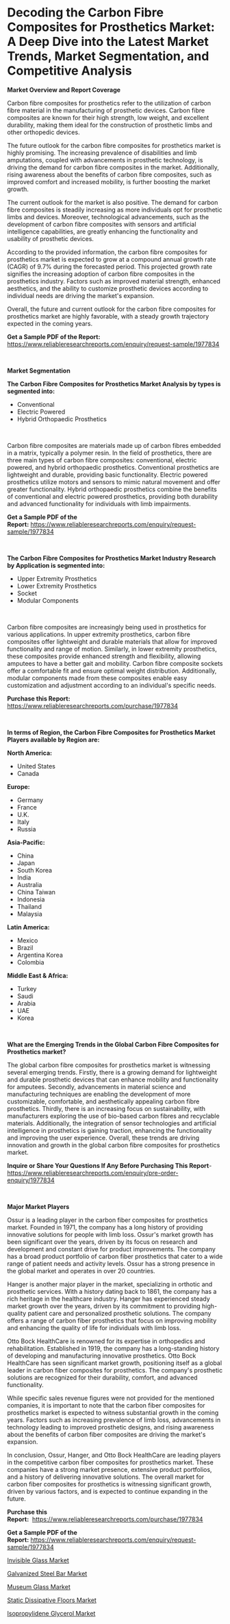 <p><h1>Decoding the Carbon Fibre Composites for Prosthetics Market: A Deep Dive into the Latest Market Trends, Market Segmentation, and Competitive Analysis</h1></p><p><strong>Market Overview and Report Coverage</strong></p>
<p><p>Carbon fibre composites for prosthetics refer to the utilization of carbon fibre material in the manufacturing of prosthetic devices. Carbon fibre composites are known for their high strength, low weight, and excellent durability, making them ideal for the construction of prosthetic limbs and other orthopedic devices.</p><p>The future outlook for the carbon fibre composites for prosthetics market is highly promising. The increasing prevalence of disabilities and limb amputations, coupled with advancements in prosthetic technology, is driving the demand for carbon fibre composites in the market. Additionally, rising awareness about the benefits of carbon fibre composites, such as improved comfort and increased mobility, is further boosting the market growth.</p><p>The current outlook for the market is also positive. The demand for carbon fibre composites is steadily increasing as more individuals opt for prosthetic limbs and devices. Moreover, technological advancements, such as the development of carbon fibre composites with sensors and artificial intelligence capabilities, are greatly enhancing the functionality and usability of prosthetic devices.</p><p>According to the provided information, the carbon fibre composites for prosthetics market is expected to grow at a compound annual growth rate (CAGR) of 9.7% during the forecasted period. This projected growth rate signifies the increasing adoption of carbon fibre composites in the prosthetics industry. Factors such as improved material strength, enhanced aesthetics, and the ability to customize prosthetic devices according to individual needs are driving the market's expansion.</p><p>Overall, the future and current outlook for the carbon fibre composites for prosthetics market are highly favorable, with a steady growth trajectory expected in the coming years.</p></p>
<p><strong>Get a Sample PDF of the Report:</strong> <a href="https://www.reliableresearchreports.com/enquiry/request-sample/1977834">https://www.reliableresearchreports.com/enquiry/request-sample/1977834</a></p>
<p>&nbsp;</p>
<p><strong>Market Segmentation</strong></p>
<p><strong>The Carbon Fibre Composites for Prosthetics Market Analysis by types is segmented into:</strong></p>
<p><ul><li>Conventional</li><li>Electric Powered</li><li>Hybrid Orthopaedic Prosthetics</li></ul></p>
<p>&nbsp;</p>
<p><p>Carbon fibre composites are materials made up of carbon fibres embedded in a matrix, typically a polymer resin. In the field of prosthetics, there are three main types of carbon fibre composites: conventional, electric powered, and hybrid orthopaedic prosthetics. Conventional prosthetics are lightweight and durable, providing basic functionality. Electric powered prosthetics utilize motors and sensors to mimic natural movement and offer greater functionality. Hybrid orthopaedic prosthetics combine the benefits of conventional and electric powered prosthetics, providing both durability and advanced functionality for individuals with limb impairments.</p></p>
<p><strong>Get a Sample PDF of the Report:</strong>&nbsp;<a href="https://www.reliableresearchreports.com/enquiry/request-sample/1977834">https://www.reliableresearchreports.com/enquiry/request-sample/1977834</a></p>
<p>&nbsp;</p>
<p><strong>The Carbon Fibre Composites for Prosthetics Market Industry Research by Application is segmented into:</strong></p>
<p><ul><li>Upper Extremity Prosthetics</li><li>Lower Extremity Prosthetics</li><li>Socket</li><li>Modular Components</li></ul></p>
<p>&nbsp;</p>
<p><p>Carbon fibre composites are increasingly being used in prosthetics for various applications. In upper extremity prosthetics, carbon fibre composites offer lightweight and durable materials that allow for improved functionality and range of motion. Similarly, in lower extremity prosthetics, these composites provide enhanced strength and flexibility, allowing amputees to have a better gait and mobility. Carbon fibre composite sockets offer a comfortable fit and ensure optimal weight distribution. Additionally, modular components made from these composites enable easy customization and adjustment according to an individual's specific needs.</p></p>
<p><strong>Purchase this Report:</strong>&nbsp; <a href="https://www.reliableresearchreports.com/purchase/1977834">https://www.reliableresearchreports.com/purchase/1977834</a></p>
<p>&nbsp;</p>
<p><strong>In terms of Region, the Carbon Fibre Composites for Prosthetics Market Players available by Region are:</strong></p>
<p>
    <p> <strong> North America: </strong>
        <ul>
            <li>United States</li>
            <li>Canada</li>
        </ul>
        </p> 
    <p> <strong> Europe: </strong>
        <ul>
            <li>Germany</li>
            <li>France</li>
            <li>U.K.</li>
            <li>Italy</li>
            <li>Russia</li>
        </ul>
        </p> 
    <p> <strong> Asia-Pacific: </strong>
        <ul>
            <li>China</li>
            <li>Japan</li>
            <li>South Korea</li>
            <li>India</li>
            <li>Australia</li>
            <li>China Taiwan</li>
            <li>Indonesia</li>
            <li>Thailand</li>
            <li>Malaysia</li>
        </ul>
        </p> 
    <p> <strong> Latin America: </strong>
        <ul>
            <li>Mexico</li>
            <li>Brazil</li>
            <li>Argentina Korea</li>
            <li>Colombia</li>
        </ul>
        </p> 
    <p> <strong> Middle East & Africa: </strong>
        <ul>
            <li>Turkey</li>
            <li>Saudi</li>
            <li>Arabia</li>
            <li>UAE</li>
            <li>Korea</li>
        </ul>
    </p>
    </p>
<p>&nbsp;</p>
<p><strong>What are the Emerging Trends in the Global Carbon Fibre Composites for Prosthetics market?</strong></p>
<p><p>The global carbon fibre composites for prosthetics market is witnessing several emerging trends. Firstly, there is a growing demand for lightweight and durable prosthetic devices that can enhance mobility and functionality for amputees. Secondly, advancements in material science and manufacturing techniques are enabling the development of more customizable, comfortable, and aesthetically appealing carbon fibre prosthetics. Thirdly, there is an increasing focus on sustainability, with manufacturers exploring the use of bio-based carbon fibres and recyclable materials. Additionally, the integration of sensor technologies and artificial intelligence in prosthetics is gaining traction, enhancing the functionality and improving the user experience. Overall, these trends are driving innovation and growth in the global carbon fibre composites for prosthetics market.</p></p>
<p><strong>Inquire or Share Your Questions If Any Before Purchasing This Report</strong>- <a href="https://www.reliableresearchreports.com/enquiry/pre-order-enquiry/1977834">https://www.reliableresearchreports.com/enquiry/pre-order-enquiry/1977834</a></p>
<p>&nbsp;</p>
<p><strong>Major Market Players</strong></p>
<p><p>Ossur is a leading player in the carbon fiber composites for prosthetics market. Founded in 1971, the company has a long history of providing innovative solutions for people with limb loss. Ossur's market growth has been significant over the years, driven by its focus on research and development and constant drive for product improvements. The company has a broad product portfolio of carbon fiber prosthetics that cater to a wide range of patient needs and activity levels. Ossur has a strong presence in the global market and operates in over 20 countries.</p><p>Hanger is another major player in the market, specializing in orthotic and prosthetic services. With a history dating back to 1861, the company has a rich heritage in the healthcare industry. Hanger has experienced steady market growth over the years, driven by its commitment to providing high-quality patient care and personalized prosthetic solutions. The company offers a range of carbon fiber prosthetics that focus on improving mobility and enhancing the quality of life for individuals with limb loss.</p><p>Otto Bock HealthCare is renowned for its expertise in orthopedics and rehabilitation. Established in 1919, the company has a long-standing history of developing and manufacturing innovative prosthetics. Otto Bock HealthCare has seen significant market growth, positioning itself as a global leader in carbon fiber composites for prosthetics. The company's prosthetic solutions are recognized for their durability, comfort, and advanced functionality.</p><p>While specific sales revenue figures were not provided for the mentioned companies, it is important to note that the carbon fiber composites for prosthetics market is expected to witness substantial growth in the coming years. Factors such as increasing prevalence of limb loss, advancements in technology leading to improved prosthetic designs, and rising awareness about the benefits of carbon fiber composites are driving the market's expansion.</p><p>In conclusion, Ossur, Hanger, and Otto Bock HealthCare are leading players in the competitive carbon fiber composites for prosthetics market. These companies have a strong market presence, extensive product portfolios, and a history of delivering innovative solutions. The overall market for carbon fiber composites for prosthetics is witnessing significant growth, driven by various factors, and is expected to continue expanding in the future.</p></p>
<p><strong>Purchase this Report:</strong>&nbsp;&nbsp;<a href="https://www.reliableresearchreports.com/purchase/1977834">https://www.reliableresearchreports.com/purchase/1977834</a></p>
<p></p>
<p><strong>Get a Sample PDF of the Report:</strong>&nbsp;<a href="https://www.reliableresearchreports.com/enquiry/request-sample/1977834">https://www.reliableresearchreports.com/enquiry/request-sample/1977834</a></p>
<p><p><a href="https://github.com/sofayahoo2023/Market-Research-Report-List-1/blob/main/invisible-glass-market.md">Invisible Glass Market</a></p><p><a href="https://github.com/gulaimolin/Market-Research-Report-List-1/blob/main/galvanized-steel-bar-market.md">Galvanized Steel Bar Market</a></p><p><a href="https://github.com/vimar16th/Market-Research-Report-List-1/blob/main/museum-glass-market.md">Museum Glass Market</a></p><p><a href="https://github.com/gdfhhhj/Market-Research-Report-List-1/blob/main/static-dissipative-floors-market.md">Static Dissipative Floors Market</a></p><p><a href="https://github.com/luckyshygirl/Market-Research-Report-List-1/blob/main/isopropylidene-glycerol-market.md">Isopropylidene Glycerol Market</a></p></p>